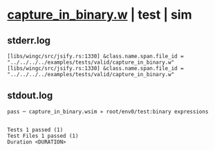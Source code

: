 # [capture_in_binary.w](../../../../../examples/tests/valid/capture_in_binary.w) | test | sim

## stderr.log
```log
[libs/wingc/src/jsify.rs:1330] &class.name.span.file_id = "../../../../examples/tests/valid/capture_in_binary.w"
[libs/wingc/src/jsify.rs:1330] &class.name.span.file_id = "../../../../examples/tests/valid/capture_in_binary.w"
```

## stdout.log
```log
pass ─ capture_in_binary.wsim » root/env0/test:binary expressions
 
 
Tests 1 passed (1)
Test Files 1 passed (1)
Duration <DURATION>
```

